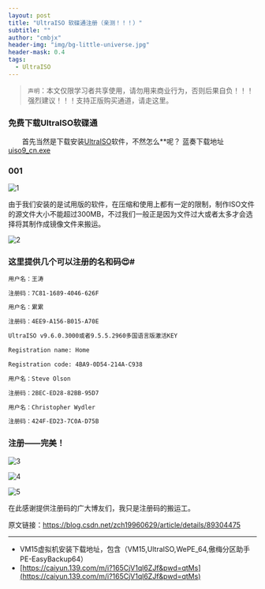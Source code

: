 ```yaml
---
layout: post
title: "UltraISO 软碟通注册（亲测！！！）"
subtitle: ""
author: "cmbjx"
header-img: "img/bg-little-universe.jpg"
header-mask: 0.4
tags:
  - UltraISO
---
```



> `声明`：本文仅限学习者共享使用，请勿用来商业行为，否则后果自负！！！
> 强烈建议！！！支持正版购买通道，请走这里。

### 免费下载UltralSO软碟通
  首先当然是下载安装[UltraISO](https://cn.ultraiso.net/uiso9_cn.exe)软件，不然怎么**呢？
  蓝奏下载地址[uiso9_cn.exe](https://wwqo.lanzouo.com/iUxoO2y32osj)

### 001

![1](https://tgimg.2091k.cn/file/9a6f756ece68ba146aa67.png)

由于我们安装的是试用版的软件，在压缩和使用上都有一定的限制，制作ISO文件的源文件大小不能超过300MB，不过我们一般正是因为文件过大或者太多才会选择将其制作成镜像文件来搬运。

![2](https://tgimg.2091k.cn/file/f3d2a4b4fc023d867d4b8.png)

### 这里提供几个可以注册的名和码😍#
```sh
用户名：王涛

注册码：7C81-1689-4046-626F

用户名：累累

注册码：4EE9-A156-B015-A70E

UltraISO v9.6.0.3000或者9.5.5.2960多国语言版激活KEY

Registration name: Home

Registration code: 4BA9-0D54-214A-C938

用户名：Steve Olson

注册码：2BEC-ED28-82BB-95D7

用户名：Christopher Wydler

注册码：424F-ED23-7C0A-D75B
```

### 注册——完美！

![3](https://tgimg.2091k.cn/file/f720b348dc157b207cfdd.png)

![4](https://tgimg.2091k.cn/file/2e2f832471a421ca2c023.png)

![5](https://tgimg.2091k.cn/file/1c6b99ab0e9b5acbcf25d.png)

在此感谢提供注册码的广大博友们，我只是注册码的搬运工。

原文链接：https://blog.csdn.net/zch19960629/article/details/89304475

---

- VM15虚拟机安装下载地址，包含（VM15,UltraISO,WePE_64,傲梅分区助手PE-EasyBackup64）
- [https://caiyun.139.com/m/i?165CjV1ql6ZJf&pwd=qtMs](https://caiyun.139.com/m/i?165CjV1ql6ZJf&pwd=qtMs)
